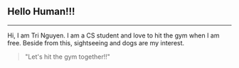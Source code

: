 ## Hello Human!!!
---
Hi, I am Tri Nguyen. I am a CS student and love to hit the gym when I am free. Beside from this, sightseeing and dogs are my interest.
> "Let's hit the gym together!!"